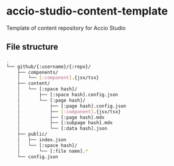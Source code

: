 # accio-studio-content-template
Template of content repository for Accio Studio

## File structure
```bash
.
└── github/{:username}/{:repo}/
    ├── components/
    │   └── [:component].{jsx/tsx}
    ├── content/
    │   └── [:space hash]/
    │       ├── [:space hash].config.json
    │       └── [:page hash]/
    │           ├── [:page hash].config.json
    │           ├── [:component].{jsx/tsx}
    │           ├── [:page hash].mdx
    │           ├── [:subpage hash].mdx
    │           └── [:data hash].json
    ├── public/
    │   ├── index.json
    │   └── [:space hash]/
    │       └── [:file name].*
    └── config.json
```
